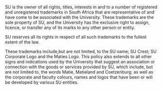 SU is the owner of all rights, titles, interests in and to a number of registered and
unregistered trademarks in South Africa that are representative of and have come to be
associated with the University. These trademarks are the sole property of SU, and the University
has the exclusive right to assign, licence, or transfer any of its marks to any other person or
entity.

SU reserves all its rights in respect of all such trademarks to the fullest extent of the law.

These trademarks include,but are not limited, to the SU name; SU Crest; SU Corporate Logo and the Maties Logo. This policy also extends to all other signs and indications used by the University that suggest an association or connection with the goods or services provided by SU, which include, but are not limited to, the words Matie, Matieland and Coetzenburg; as well as the corporate and faculty colours, names and logos that have been or will be developed by various SU entities.
